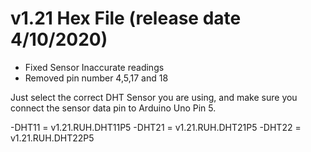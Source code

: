 # v1.21 Hex File (release date 4/10/2020)
- Fixed Sensor Inaccurate readings
- Removed pin number 4,5,17 and 18

Just select the correct DHT Sensor you are using, and make sure you connect the sensor data pin to Arduino Uno Pin 5.

-DHT11 = v1.21.RUH.DHT11P5
-DHT21 = v1.21.RUH.DHT21P5
-DHT22 = v1.21.RUH.DHT22P5
